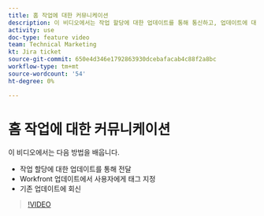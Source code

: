 ```yaml
---
title: 홈 작업에 대한 커뮤니케이션
description: 이 비디오에서는 작업 할당에 대한 업데이트를 통해 통신하고, 업데이트에 대해 사용자에게 태그를 지정하고, 기존 업데이트에 응답하는 방법을 알아봅니다.
activity: use
doc-type: feature video
team: Technical Marketing
kt: Jira ticket
source-git-commit: 650e4d346e1792863930dcebafacab4c88f2a8bc
workflow-type: tm+mt
source-wordcount: '54'
ht-degree: 0%

---
```


# 홈 작업에 대한 커뮤니케이션

이 비디오에서는 다음 방법을 배웁니다.

* 작업 할당에 대한 업데이트를 통해 전달
* Workfront 업데이트에서 사용자에게 태그 지정
* 기존 업데이트에 회신

>[!VIDEO](https://video.tv.adobe.com/v/335102/?quality=12&learn=on)
